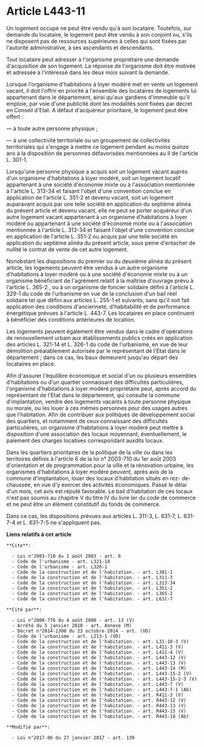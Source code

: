 # Article L443-11

Un logement occupé ne peut être vendu qu'à son locataire. Toutefois, sur demande du locataire, le logement peut être vendu à
son conjoint ou, s'ils ne disposent pas de ressources supérieures à celles qui sont fixées par l'autorité administrative, à
ses ascendants et descendants. 

Tout locataire peut adresser à l'organisme propriétaire une demande d'acquisition de son logement. La réponse de l'organisme
doit être motivée et adressée à l'intéressé dans les deux mois suivant la demande. 

Lorsque l'organisme d'habitations à loyer modéré met en vente un logement vacant, il doit l'offrir en priorité à l'ensemble
des locataires de logements lui appartenant dans le département, ainsi qu'aux gardiens d'immeuble qu'il emploie, par voie
d'une publicité dont les modalités sont fixées par décret en Conseil d'Etat. A défaut d'acquéreur prioritaire, le logement
peut être offert : 

― à toute autre personne physique ; 

― à une collectivité territoriale ou un groupement de collectivités territoriales qui s'engage à mettre ce logement pendant
au moins quinze ans à la disposition de personnes défavorisées mentionnées au II de l'article L. 301-1. 

Lorsqu'une personne physique a acquis soit un logement vacant auprès d'un organisme d'habitations à loyer modéré, soit un
logement locatif appartenant à une société d'économie mixte ou à l'association mentionnée à l'article L. 313-34 et faisant
l'objet d'une convention conclue en application de l'article L. 351-2 et devenu vacant, soit un logement auparavant acquis
par une telle société en application du septième alinéa du présent article et devenu vacant, elle ne peut se porter acquéreur
d'un autre logement vacant appartenant à un organisme d'habitations à loyer modéré ou appartenant à une société d'économie
mixte ou à l'association mentionnée à l'article L. 313-34 et faisant l'objet d'une convention conclue en application de
l'article L. 351-2 ou acquis par une telle société en application du septième alinéa du présent article, sous peine
d'entacher de nullité le contrat de vente de cet autre logement. 

Nonobstant les dispositions du premier ou du deuxième alinéa du présent article, les logements peuvent être vendus à un autre
organisme d'habitations à loyer modéré ou à une société d'économie mixte ou à un organisme bénéficiant de l'agrément relatif
à la maîtrise d'ouvrage prévu à l'article L. 365-2 , ou à un organisme de foncier solidaire défini à l'article L. 329-1 du
code de l'urbanisme en vue de la conclusion d'un bail réel solidaire tel que défini aux articles L. 255-1 et suivants, sans
qu'il soit fait application des conditions d'ancienneté, d'habitabilité et de performance énergétique prévues à l'article L.
443-7. Les locataires en place continuent à bénéficier des conditions antérieures de location. 

Les logements peuvent également être vendus dans le cadre d'opérations de renouvellement urbain aux établissements publics
créés en application des articles L. 321-14 et L. 326-1 du code de l'urbanisme, en vue de leur démolition préalablement
autorisée par le représentant de l'Etat dans le département ; dans ce cas, les baux demeurent jusqu'au départ des locataires
en place. 

Afin d'assurer l'équilibre économique et social d'un ou plusieurs ensembles d'habitations ou d'un quartier connaissant des
difficultés particulières, l'organisme d'habitations à loyer modéré propriétaire peut, après accord du représentant de l'Etat
dans le département, qui consulte la commune d'implantation, vendre des logements vacants à toute personne physique ou
morale, ou les louer à ces mêmes personnes pour des usages autres que l'habitation. Afin de contribuer aux politiques de
développement social des quartiers, et notamment de ceux connaissant des difficultés particulières, un organisme
d'habitations à loyer modéré peut mettre à disposition d'une association des locaux moyennant, éventuellement, le paiement
des charges locatives correspondant auxdits locaux. 

Dans les quartiers prioritaires de la politique de la ville ou dans les territoires définis à l'article 6 de la loi n°
2003-710 du 1er août 2003 d'orientation et de programmation pour la ville et la rénovation urbaine, les organismes
d'habitations à loyer modéré peuvent, après avis de la commune d'implantation, louer des locaux d'habitation situés en rez-
de-chaussée, en vue d'y exercer des activités économiques. Passé le délai d'un mois, cet avis est réputé favorable. Le bail
d'habitation de ces locaux n'est pas soumis au chapitre V du titre IV du livre Ier du code de commerce et ne peut être un
élément constitutif du fonds de commerce. 

Dans ce cas, les dispositions prévues aux articles L. 311-3, 
L. 631-7, L. 631-7-4 et L. 631-7-5 ne s'appliquent pas.

**Liens relatifs à cet article**

	**Cite**:

	  - Loi n°2003-710 du 1 août 2003 - art. 6
	  - Code de l'urbanisme - art. L321-14
	  - Code de l'urbanisme - art. L326-1
	  - Code de la construction et de l'habitation. - art. L301-1
	  - Code de la construction et de l'habitation. - art. L311-3
	  - Code de la construction et de l'habitation. - art. L313-34
	  - Code de la construction et de l'habitation. - art. L351-2
	  - Code de la construction et de l'habitation. - art. L365-2
	  - Code de la construction et de l'habitation. - art. L631-7

	**Cité par**:

	  - Loi n°2008-776 du 4 août 2008 - art. 13 (V)
	  - Arrêté du 5 janvier 2010 - art. Annexe (M)
	  - Décret n°2014-1300 du 23 octobre 2014 - art. (VD)
	  - Code de l'urbanisme - art. L213-1 (VD)
	  - Code de la construction et de l'habitation. - art. L31-10-3 (V)
	  - Code de la construction et de l'habitation. - art. L411-3 (V)
	  - Code de la construction et de l'habitation. - art. L411-4 (V)
	  - Code de la construction et de l'habitation. - art. L443-12 (V)
	  - Code de la construction et de l'habitation. - art. L443-13 (V)
	  - Code de la construction et de l'habitation. - art. L443-14 (M)
	  - Code de la construction et de l'habitation. - art. L443-15-2 (V)
	  - Code de la construction et de l'habitation. - art. L443-15-2-3 (V)
	  - Code de la construction et de l'habitation. - art. L443-7 (V)
	  - Code de la construction et de l'habitation. - art. L443-7-1 (Ab)
	  - Code de la construction et de l'habitation. - art. R411-3 (V)
	  - Code de la construction et de l'habitation. - art. R443-12 (V)
	  - Code de la construction et de l'habitation. - art. R443-13 (V)
	  - Code de la construction et de l'habitation. - art. R443-15 (V)
	  - Code de la construction et de l'habitation. - art. R443-18 (Ab)

	**Modifié par**:

	  - Loi n°2017-86 du 27 janvier 2017 - art. 139
